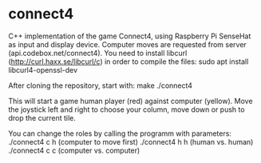 # connect4
C++ implementation of the game Connect4, using Raspberry Pi SenseHat as input and display device. Computer moves are requested from server (api.codebox.net/connect4).
You need to install libcurl (http://curl.haxx.se/libcurl/c) in order to compile the files:
sudo apt install libcurl4-openssl-dev

After cloning the repository, start with:
make
./connect4

This will start a game human player (red) against computer (yellow).
Move the joystick left and right to choose your column, move down or push to drop the current tile.

You can change the roles by calling the programm with parameters:
./connect4 c h (computer to move first)
./connect4 h h (human vs. human)
./connect4 c c (computer vs. computer)
